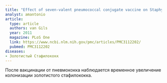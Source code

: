 ```yaml
---
title: "Effect of seven-valent pneumococcal conjugate vaccine on Staphylococcus aureus colonisation in a randomised controlled trial"
analyst: amantonio
article:
  type: article
  authors: van Gils
  year: 2011
  magazine: PLoS One
  link: https://www.ncbi.nlm.nih.gov/pmc/articles/PMC3112202/
  pubmed: PMC3112202
diseases:
- Золотистый Стафилококк
---
```


После вакцинации от пневмококка наблюдается временное увеличение колонизации золотистого стафилококка.
